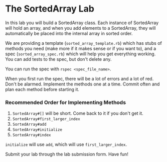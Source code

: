 # The SortedArray Lab

In this lab you will build a SortedArray class.  Each instance of SortedArray will hold an array, and when you add elements to a SortedArray, they will automatically be placed into the internal array in sorted order.

We are providing a template (`sorted_array_template.rb`) which has stubs of methods you need (make more if it makes sense or if you want to), and a spec (`sorted_array_spec.rb`) which will help you get everything working.  You can add tests to the spec, but don't delete any.

You can run the spec with `rspec <spec_file_name>`.

When you first run the spec, there will be a lot of errors and a lot of red.  Don't be alarmed.  Implement the methods one at a time.  Commit often and plan each method before starting it.

### Recommended Order for Implementing Methods
1. `SortedArray#[]` will be short.  Come back to it if you don't get it.
2. `SortedArray#first_larger_index`
3. `SortedArray#add`
4. `SortedArray#initialize`
5. `SortedArray#index`

`initialize` will use `add`, which will use `first_larger_index`.

Submit your lab through the lab submission form.  Have fun!	